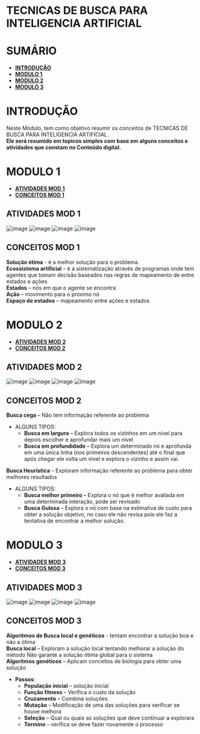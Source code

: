 # TECNICAS DE BUSCA PARA INTELIGENCIA ARTIFICIAL

# SUMÁRIO

- **[INTRODUÇÃO](#introdução)**
- **[MODULO 1](#modulo-1)**
- **[MODULO 2](#modulo-2)**
- **[MODULO 3](#modulo-3)**


# INTRODUÇÃO
Neste Módulo, tem como objetivo resumir os conceitos de TECNICAS DE BUSCA PARA INTELIGENCIA ARTIFICIAL.<br>
**Ele será resumido em topicos simples com base em alguns conceitos e atividades que constam no Conteúdo digital.**

# MODULO 1
- **[ATIVIDADES MOD 1](#atividades-mod-1)**
- **[CONCEITOS MOD 1](#conceitos-mod-1)**

## ATIVIDADES MOD 1
![image](https://user-images.githubusercontent.com/100146657/164535806-98c46970-8fba-4ded-ad72-738f728b1f47.png)
![image](https://user-images.githubusercontent.com/100146657/164535816-2e3a7f9d-35e2-424b-8acc-c454103b0989.png)
![image](https://user-images.githubusercontent.com/100146657/164535825-7a25fc57-4f53-427c-b864-f7cfc5aa62ec.png)
![image](https://user-images.githubusercontent.com/100146657/164535833-5f03d2a2-5219-445b-8891-21414c52125b.png)

## CONCEITOS MOD 1
**Solução ótima** -  é a melhor solução para o problema.<br>
**Ecossistema artificial** – é a sistematização através de programas onde tem agentes que tomam decisão baseados nas regras de mapeamento de entre estados e ações.<br>
**Estados** – nós em que o agente se encontra<br>
**Ação** – movimento para o próximo nó<br>
**Espaço de estados** – mapeamento entre ações e estados<br>

# MODULO 2
- **[ATIVIDADES MOD 2](#atividades-mod-2)**
- **[CONCEITOS MOD 2](#conceitos-mod-2)**

## ATIVIDADES MOD 2
![image](https://user-images.githubusercontent.com/100146657/164536172-f5aea2d2-8b24-46c3-8265-129c836339fc.png)
![image](https://user-images.githubusercontent.com/100146657/164536182-985371ac-e9eb-4f06-8c11-a76d1ec9eec7.png)
![image](https://user-images.githubusercontent.com/100146657/164536187-38b7f0d8-6355-4768-a5e2-be97be937974.png)
![image](https://user-images.githubusercontent.com/100146657/164536198-b5b5d1cf-29af-4887-8aad-455fc1f96f39.png)

## CONCEITOS MOD 2

**Busca cega** – Não tem informação referente ao problema
- ALGUNS TIPOS:
  - **Busca em largura** – Explora todos os vizinhos em um nível para depois escolher e aprofundar mais um nível
  - **Busca em profundidade** – Explora um determinado nó e aprofunda em uma única linha (nos primeiros descendentes) até o final que após chegar ele volta um nível e explora o vizinho e assim vai.<br>
  
**Busca Heurística** – Exploram informação referente ao problema para obter melhores resultados
- ALGUNS TIPOS:
  - **Busca melhor primeiro** – Explora o nó que é melhor avaliada em uma determinada interação, pode ser revisado
  - **Busca Gulosa** – Explora o nó com base na estimativa de custo para obter a solução objetivo, no caso ele não revisa pois ele faz a tentativa de encontrar a melhor solução.


# MODULO 3
- **[ATIVIDADES MOD 3](#atividades-mod-3)**
- **[CONCEITOS MOD 3](#conceitos-mod-3)**

## ATIVIDADES MOD 3
![image](https://user-images.githubusercontent.com/100146657/164536415-403dfc87-cdd1-4862-9cdf-708c29dc664d.png)
![image](https://user-images.githubusercontent.com/100146657/164536423-2bcffffb-8eec-4a29-9ca0-5125d1deec98.png)
![image](https://user-images.githubusercontent.com/100146657/164536439-fd9ef745-037e-440b-9c60-d6aab9d80e62.png)
![image](https://user-images.githubusercontent.com/100146657/164536444-d2991263-e133-46e0-9731-5e4592bd79a3.png)


## CONCEITOS MOD 3
**Algoritmos de Busca local  e genéticos** - tentam encontrar a solução boa e não a ótima<br>
**Busca local** – Exploram a solução local tentando melhorar a solução do método
Não garante a solução ótima global para o sistema<br>
**Algoritmos genéticos** – Aplicam conceitos de biologia para obter uma solução
- **Passos**:
  - **População inicial** – solução inicial
  - **Função fitness** – Verifica o custo da solução
  - **Cruzamento** – Combina soluções
  - **Mutação** – Modificação de uma das soluções para verificar se houve melhora
  - **Seleção** – Qual ou quais as soluções que deve continuar a explorara
  - **Termino** – verifica se deve fazer novamente o processo<br>



